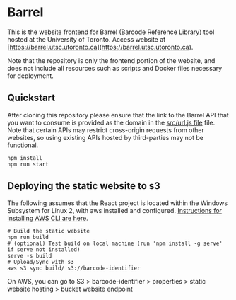 # Barrel

This is the website frontend for Barrel (Barcode Reference Library) tool hosted at the University of Toronto. Access website at [https://barrel.utsc.utoronto.ca](https://barrel.utsc.utoronto.ca).

Note that the repository is only the frontend portion of the website, and does not include all resources such as scripts and Docker files necessary for deployment.

## Quickstart

After cloning this repository please ensure that the link to the Barrel API that you want to consume is provided as the domain in the [src/url.js file](/src/url.js) file. Note that certain APIs may restrict cross-origin requests from other websites, so using existing APIs hosted by third-parties may not be functional. 

```
npm install
npm run start
```

## Deploying the static website to s3
The following assumes that the React project is located within the Windows Subsystem for Linux 2, with aws installed and configured.
[Instructions for installing AWS CLI are here](https://docs.aws.amazon.com/cli/latest/userguide/getting-started-install.html).

```
# Build the static website
npm run build  
# (optional) Test build on local machine (run 'npm install -g serve' if serve not installed)
serve -s build 
# Upload/Sync with s3
aws s3 sync build/ s3://barcode-identifier
```

On AWS, you can go to S3 > barcode-identifier > properties > static website hosting > bucket website endpoint
